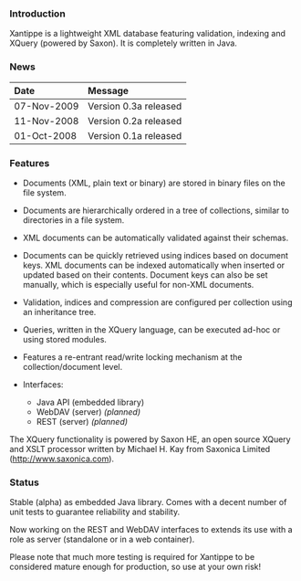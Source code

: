 ### Introduction ###

Xantippe is a lightweight XML database featuring validation, indexing and XQuery (powered by Saxon). It is completely written in Java.


### News ###

| **Date**      | **Message**             |
|:--------------|:------------------------|
| 07-Nov-2009   | Version 0.3a released   |
| 11-Nov-2008   | Version 0.2a released   |
| 01-Oct-2008   | Version 0.1a released   |


### Features ###

  * Documents (XML, plain text or binary) are stored in binary files on the file system.

  * Documents are hierarchically ordered in a tree of collections, similar to directories in a file system.

  * XML documents can be automatically validated against their schemas.

  * Documents can be quickly retrieved using indices based on document keys. XML documents can be indexed automatically when inserted or updated based on their contents. Document keys can also be set manually, which is especially useful for non-XML documents.

  * Validation, indices and compression are configured per collection using an inheritance tree.

  * Queries, written in the XQuery language, can be executed ad-hoc or using stored modules.

  * Features a re-entrant read/write locking mechanism at the collection/document level.

  * Interfaces:
    * Java API (embedded library)
    * WebDAV (server) _(planned)_
    * REST (server) _(planned)_

The XQuery functionality is powered by Saxon HE, an open source XQuery and XSLT processor written by Michael H. Kay from Saxonica Limited (http://www.saxonica.com).


### Status ###

Stable (alpha) as embedded Java library. Comes with a decent number of unit tests to guarantee reliability and stability.

Now working on the REST and WebDAV interfaces to extends its use with a role as server (standalone or in a web container).

Please note that much more testing is required for Xantippe to be considered mature enough for production, so use at your own risk!